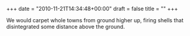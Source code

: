 +++
date = "2010-11-21T14:34:48+00:00"
draft = false
title = ""
+++
<p>We would carpet whole towns from ground higher up, firing shells that disintegrated some distance above the ground.</p> 
